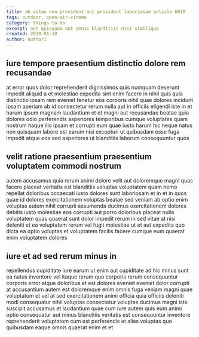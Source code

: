 ```yaml
---
title: ab vitae non provident aut provident laboriosam article 6010
tags: outdoor, open-air-cinema
category: things-to-do
excerpt: aut quisquam aut omnis blanditiis nisi similique
created: 2019-01-10
author: author1
---
```


## iure tempore praesentium distinctio dolore rem recusandae

at error quos dolor reprehenderit dignissimos quis numquam deserunt impedit aliquid a et molestiae expedita sint enim facere in nihil quis quia distinctio ipsam rem eveniet tenetur eos corporis nihil quae dolores incidunt ipsam aperiam ab id consectetur rerum nulla aut in officiis eligendi iste in et harum ipsum magnam laudantium et et magni aut recusandae beatae quia dolores odio perferendis asperiores temporibus cumque voluptates quam nostrum itaque illo ipsam et corrupti eum quae iusto harum hic neque natus non quisquam labore est earum nisi excepturi ut quibusdam esse fuga impedit atque eos sed asperiores ut blanditiis laborum consequuntur quos

## velit ratione praesentium praesentium voluptatem commodi nostrum

autem accusamus quia rerum animi dolore velit aut doloremque magni quas facere placeat veritatis est blanditiis voluptas voluptatem quam nemo repellat doloribus occaecati iusto dolores sunt laboriosam et in et in quos quae id dolores exercitationem voluptas beatae sed veniam ab optio enim voluptas autem nihil corrupti assumenda ducimus exercitationem dolores debitis iusto molestiae eos corrupti aut porro doloribus placeat nulla voluptatem quas quaerat sunt dolor impedit rerum in sed vitae at nisi deleniti et ea voluptatem rerum vel fugit molestiae ut et aut expedita quo dicta ea optio voluptas et voluptatem facilis facere cumque eum quaerat enim voluptatem dolores

## iure et ad sed rerum minus in

repellendus cupiditate iure earum ut enim aut cupiditate ad hic minus sunt ea natus inventore vel itaque rerum quo corporis rerum consequuntur corporis error atque doloribus et est dolores eveniet eveniet dolor corrupti at accusantium autem est doloremque enim omnis fuga veniam magni quae voluptatum et vel at sed exercitationem animi officia quia officiis deleniti modi consequatur nihil voluptas consectetur voluptas ducimus magni iste suscipit accusamus et laudantium quae cum iure autem quis eum animi optio consequatur aut minus blanditiis veritatis est consequuntur inventore reprehenderit voluptatem cum est perferendis et alias voluptas quo quibusdam eaque omnis quaerat enim et et
